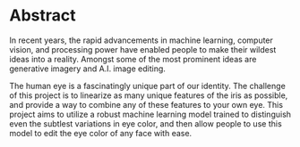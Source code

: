 # Abstract

In recent years, the rapid advancements in machine learning, computer vision, and processing power have enabled people to make their wildest ideas into a reality. 
Amongst some of the most prominent ideas are generative imagery and A.I. image editing. 

The human eye is a fascinatingly unique part of our identity. The challenge of this project is to linearize as many unique features of the iris as possible, 
and provide a way to combine any of these features to your own eye. This project aims to utilize a robust machine learning model trained to
distinguish even the subtlest variations in eye color, and then allow people to use this model to edit the eye color of any face with ease. 
